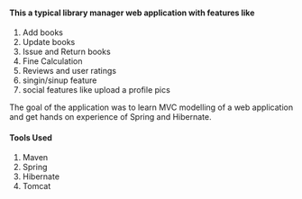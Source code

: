 #### This a typical library manager web application with features like 
1. Add books
2. Update books
3. Issue and Return books
4. Fine Calculation
5. Reviews and user ratings
6. singin/sinup feature
7. social features like upload a profile pics

The goal of the application was to learn MVC modelling of a web application and get
 hands on experience of Spring and Hibernate. 
 #### Tools Used
 1. Maven
 2. Spring
 3. Hibernate
 4. Tomcat
